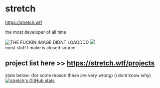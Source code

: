 # stretch
https://stretch.wtf

the most developer of all time


![THE FUCKIN IMAGE DIDNT LOADDDD](https://komarev.com/ghpvc/?username=stretch07) ![](https://hit.yhype.me/github/profile?user_id=78528552)  
most stuff I make is closed source
## project list here >> https://stretch.wtf/projects

stats below: (for some reason these are very wrong) (i dont know why)  
[![stretch's GitHub stats](https://github-readme-stats.vercel.app/api?username=stretch07)](https://github.com/anuraghazra/github-readme-stats)

